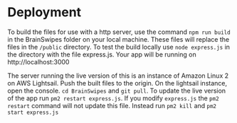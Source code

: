 # Deployment
To build the files for use with a http server, use the command `npm run build` in the BrainSwipes folder on your local machine. These files will replace the files in the `/public` directory. To test the build locally use ```node express.js``` in the directory with the file express.js. Your app will be running on http://localhost:3000

The server running the live version of this is an instance of Amazon Linux 2 on AWS Lightsail.
Push the built files to the origin. On the lightsail instance, open the console.  `cd BrainSwipes` and `git pull`.
To update the live version of the app run `pm2 restart express.js`.
If you modify `express.js` the `pm2 restart` command will not update this file. Instead run `pm2 kill` and `pm2 start express.js`

